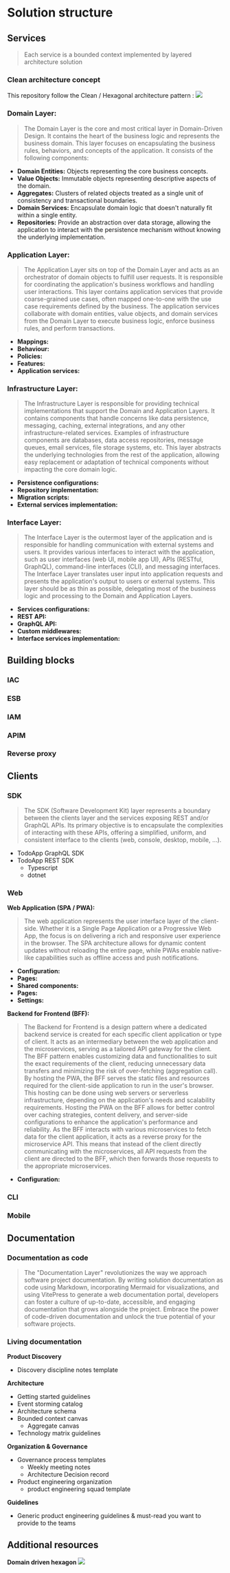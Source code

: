 # Solution structure

## Services

> Each service is a bounded context implemented by layered architecture solution

### Clean architecture concept

This repository follow the Clean / Hexagonal architecture pattern :
![](https://miro.medium.com/v2/resize:fit:800/1*0R0r00uF1RyRFxkxo3HVDg.png)

### Domain Layer:

> The Domain Layer is the core and most critical layer in Domain-Driven Design. It contains the heart of the business logic and represents the business domain. This layer focuses on encapsulating the business rules, behaviors, and concepts of the application. It consists of the following components:

- **Domain Entities:** Objects representing the core business concepts.
- **Value Objects:** Immutable objects representing descriptive aspects of the domain.
- **Aggregates:** Clusters of related objects treated as a single unit of consistency and transactional boundaries.
- **Domain Services:** Encapsulate domain logic that doesn't naturally fit within a single entity.
- **Repositories:** Provide an abstraction over data storage, allowing the application to interact with the persistence mechanism without knowing the underlying implementation.

### Application Layer:

> The Application Layer sits on top of the Domain Layer and acts as an orchestrator of domain objects to fulfill user requests. It is responsible for coordinating the application's business workflows and handling user interactions. This layer contains application services that provide coarse-grained use cases, often mapped one-to-one with the use case requirements defined by the business. The application services collaborate with domain entities, value objects, and domain services from the Domain Layer to execute business logic, enforce business rules, and perform transactions.

- **Mappings:**
- **Behaviour:**
- **Policies:**
- **Features:**
- **Application services:**

### Infrastructure Layer:

> The Infrastructure Layer is responsible for providing technical implementations that support the Domain and Application Layers. It contains components that handle concerns like data persistence, messaging, caching, external integrations, and any other infrastructure-related services. Examples of infrastructure components are databases, data access repositories, message queues, email services, file storage systems, etc. This layer abstracts the underlying technologies from the rest of the application, allowing easy replacement or adaptation of technical components without impacting the core domain logic.

- **Persistence configurations:**
- **Repository implementation:**
- **Migration scripts:**
- **External services implementation:**

### Interface Layer:

> The Interface Layer is the outermost layer of the application and is responsible for handling communication with external systems and users. It provides various interfaces to interact with the application, such as user interfaces (web UI, mobile app UI), APIs (RESTful, GraphQL), command-line interfaces (CLI), and messaging interfaces. The Interface Layer translates user input into application requests and presents the application's output to users or external systems. This layer should be as thin as possible, delegating most of the business logic and processing to the Domain and Application Layers.

- **Services configurations:**
- **REST API:**
- **GraphQL API:**
- **Custom middlewares:**
- **Interface services implementation:**

## Building blocks
### IAC
### ESB
### IAM
### APIM
### Reverse proxy

## Clients
### SDK

> The SDK (Software Development Kit) layer represents a boundary between the clients layer and the services exposing REST and/or GraphQL APIs. 
> Its primary objective is to encapsulate the complexities of interacting with these APIs, offering a simplified, uniform, and consistent interface to the clients (web, console, desktop, mobile, ...).

* TodoApp GraphQL SDK
* TodoApp REST SDK
  * Typescript
  * dotnet
 
### Web

**Web Application (SPA / PWA):**
> The web application represents the user interface layer of the client-side. Whether it is a Single Page Application or a Progressive Web App, the focus is on delivering a rich and responsive user experience in the browser. 
> The SPA architecture allows for dynamic content updates without reloading the entire page, while PWAs enable native-like capabilities such as offline access and push notifications.

- **Configuration:**
- **Pages:**
- **Shared components:**
- **Pages:**
- **Settings:**

**Backend for Frontend (BFF):**
> The Backend for Frontend is a design pattern where a dedicated backend service is created for each specific client application or type of client. 
> It acts as an intermediary between the web application and the microservices, serving as a tailored API gateway for the client. The BFF pattern enables customizing data and functionalities to suit the exact requirements of the client, reducing unnecessary data transfers and minimizing the risk of over-fetching (aggregation call).
> By hosting the PWA, the BFF serves the static files and resources required for the client-side application to run in the user's browser. This hosting can be done using web servers or serverless infrastructure, depending on the application's needs and scalability requirements. Hosting the PWA on the BFF allows for better control over caching strategies, content delivery, and server-side configurations to enhance the application's performance and reliability.
> As the BFF interacts with various microservices to fetch data for the client application, it acts as a reverse proxy for the microservice API. This means that instead of the client directly communicating with the microservices, all API requests from the client are directed to the BFF, which then forwards those requests to the appropriate microservices.

- **Configuration:**

### CLI

### Mobile

## Documentation

### Documentation as code

> The "Documentation Layer" revolutionizes the way we approach software project documentation. By writing solution documentation as code using Markdown, incorporating Mermaid for visualizations, and using VitePress to generate a web documentation portal, developers can foster a culture of up-to-date, accessible, and engaging documentation that grows alongside the project. Embrace the power of code-driven documentation and unlock the true potential of your software projects.

### Living documentation

**Product Discovery**
* Discovery discipline notes template

**Architecture**
* Getting started guidelines
* Event storming catalog
* Architecture schema
* Bounded context canvas
  * Aggregate canvas
* Technology matrix guidelines

**Organization & Governance**
* Governance process templates
  * Weekly meeting notes
  * Architecture Decision record
* Product engineering organization
  * product engineering squad template

**Guidelines**
* Generic product engineering guidelines & must-read you want to provide to the teams

## Additional resources

**Domain driven hexagon**
![](https://user-images.githubusercontent.com/776825/144645528-e30234bd-088d-4066-845c-2e4bb3ed556e.png)
